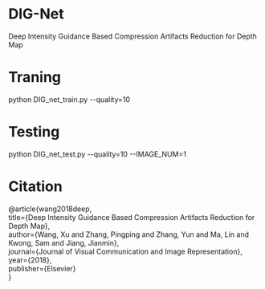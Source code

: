# DIG-Net
Deep Intensity Guidance Based Compression Artifacts Reduction for Depth Map


# Traning
  python DIG_net_train.py --quality=10
  
# Testing
  python DIG_net_test.py --quality=10 --IMAGE_NUM=1


# Citation

@article{wang2018deep,  
  title={Deep Intensity Guidance Based Compression Artifacts Reduction for Depth Map},  
  author={Wang, Xu and Zhang, Pingping and Zhang, Yun and Ma, Lin and Kwong, Sam and Jiang, Jianmin},  
  journal={Journal of Visual Communication and Image Representation},  
  year={2018},  
  publisher={Elsevier}  
}  
